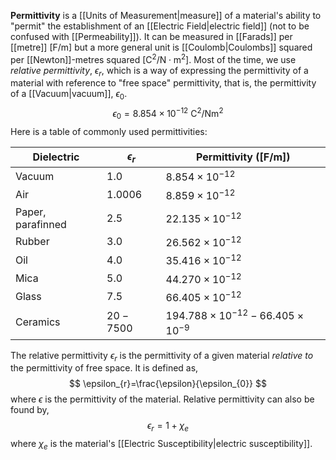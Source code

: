 **Permittivity** is a [[Units of Measurement|measure]] of a material's ability to "permit" the establishment of an [[Electric Field|electric field]] (not to be confused with [[Permeability]]). It can be measured in [[Farads]] per [[metre]] $[\text{F}/\text{m}]$ but a more general unit is [[Coulomb|Coulombs]] squared per [[Newton]]-metres squared $[\text{C}^2/\text{N}\cdot\text{m}^2]$. Most of the time, we use *relative permittivity*, $\epsilon_r$, which is a way of expressing the permittivity of a material with reference to "free space" permittivity, that is, the permittivity of a [[Vacuum|vacuum]], $\epsilon_0$. 
$$
	\epsilon_0=8.854\times10^{-12}\text{ C}^2/\text{N}\text{m}^2
$$
Here is a table of commonly used permittivities: 

| **Dielectric**    | **$\epsilon_r$** | **Permittivity ($[\text{F}/\text{m}]$)**    |
| ----------------- | ---------------- | ------------------------------------------- |
| Vacuum            | $1.0$            | $8.854\times10^{-12}$                       |
| Air               | $1.0006$         | $8.859\times10^{-12}$                       |
| Paper, parafinned | $2.5$            | $22.135\times10^{-12}$                      |
| Rubber            | $3.0$            | $26.562\times10^{-12}$                      |
| Oil               | $4.0$            | $35.416\times10^{-12}$                      |
| Mica              | $5.0$            | $44.270\times10^{-12}$                      |
| Glass             | $7.5$            | $66.405\times10^{-12}$                      |
| Ceramics          | $20-7500$        | $194.788\times10^{-12}-66.405\times10^{-9}$ |

The relative permittivity $\epsilon_{r}$ is the permittivity of a given material *relative to* the permittivity of free space. It is defined as,
$$
\epsilon_{r}=\frac{\epsilon}{\epsilon_{0}}
$$
where $\epsilon$ is the permittivity of the material. Relative permittivity can also be found by,
$$
\epsilon_{r}=1+\chi_{e}
$$
where $\chi_{e}$ is the material's [[Electric Susceptibility|electric susceptibility]]. 